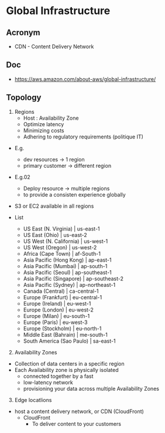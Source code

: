 # Global Infrastructure

## Acronym
* CDN - Content Delivery Network

## Doc
* https://aws.amazon.com/about-aws/global-infrastructure/

## Topology
1) Regions
	* Host : Availability Zone
    * Optimize latency
    * Minimizing costs
    * Adhering to regulatory requirements (politique IT)
* E.g.
	* dev resources -> 1 region
    * primary customer -> different region
* E.g.02
	* Deploy resource -> multiple regions
    * to provide a consisten experience globally
* S3 or EC2 available in all regions

* List
	* US East (N. Virginia) | us-east-1
	* US East (Ohio) | us-east-2
	* US West (N. California) | us-west-1
	* US West (Oregon) | us-west-2
	* Africa (Cape Town) | af-South-1
	* Asia Pacific (Hong Kong) | ap-east-1
	* Asia Pacific (Mumbai) | ap-south-1
	* Asia Pacific (Seoul) | ap-southeast-1
	* Asia Pacific (Singapore) | ap-southeast-2
	* Asia Pacific (Sydney) | ap-northeast-1
	* Canada (Central) | ca-central-1
	* Europe (Frankfurt) | eu-central-1
	* Europe (Ireland) | eu-west-1
	* Europe (London) | eu-west-2
	* Europe (Milan) | eu-south-1
	* Europe (Paris) | eu-west-3
	* Europe (Stockholm) | eu-north-1
	* Middle East (Bahrain) | me-south-1
	* South America (Sao Paulo) | sa-east-1

2) Availability Zones
* Collection of data centers in a specific region
* Each Availability zone is physically isolated
	* connected together by a fast
    * low-latency network
    * provisioning your data across multiple Availability Zones

3) Edge locatlions
* host a content delivery network, or CDN (CloudFront)
	* CloudFront
    	* To deliver content to your customers

